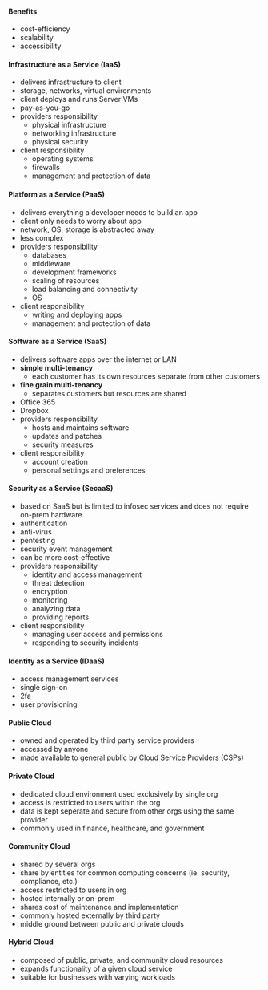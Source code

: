#### Benefits
- cost-efficiency
- scalability
- accessibility
#### Infrastructure as a Service (IaaS)
- delivers infrastructure to client
- storage, networks, virtual environments
- client deploys and runs Server VMs
- pay-as-you-go
- providers responsibility
	- physical infrastructure
	- networking infrastructure
	- physical security
- client responsibility
	- operating systems
	- firewalls
	- management and protection of data
#### Platform as a Service (PaaS)
- delivers everything a developer needs to build an app
- client only needs to worry about app
- network, OS, storage is abstracted away
- less complex
- providers responsibility
	- databases
	- middleware
	- development frameworks
	- scaling of resources
	- load balancing and connectivity
	- OS
- client responsibility
	- writing and deploying apps
	- management and protection of data
#### Software as a Service (SaaS)
- delivers software apps over the internet or LAN
- **simple multi-tenancy**
	- each customer has its own resources separate from other customers
- **fine grain multi-tenancy**
	- separates customers but resources are shared
- Office 365
- Dropbox
- providers responsibility
	- hosts and maintains software 
	- updates and patches
	- security measures
- client responsibility
	- account creation
	- personal settings and preferences
#### Security as a Service (SecaaS)
- based on SaaS but is limited to infosec services and does not require on-prem hardware
- authentication
- anti-virus
- pentesting
- security event management
- can be more cost-effective
- providers responsibility
	- identity and access management
	- threat detection
	- encryption
	- monitoring
	- analyzing data
	- providing reports
- client responsibility
	- managing user access and permissions
	- responding to security incidents
#### Identity as a Service (IDaaS)
- access management services
- single sign-on
- 2fa
- user provisioning
#### Public Cloud
- owned and operated by third party service providers
- accessed by anyone
- made available to general public by Cloud Service Providers (CSPs)
#### Private Cloud
- dedicated cloud environment used exclusively by single org
- access is restricted to users within the org
- data is kept seperate and secure from other orgs using the same provider
- commonly used in finance, healthcare, and government
#### Community Cloud
- shared by several orgs
- share by entities for common computing concerns (ie. security, compliance, etc.)
- access restricted to users in org
- hosted internally or on-prem
- shares cost of maintenance and implementation
- commonly hosted externally by third party
- middle ground between public and private clouds
#### Hybrid Cloud
- composed of public, private, and community cloud resources
- expands functionality of a given cloud service
- suitable for businesses with varying workloads